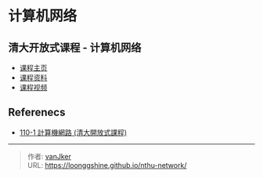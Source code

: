 # 计算机网络


## 清大开放式课程 - 计算机网络

- [课程主页](https://ocw.nthu.edu.tw/ocw/index.php?page=course&cid=291&)
- [课程资料](https://ocw.nthu.edu.tw/ocw/index.php?page=course_news_content&cid=291&id=1015)
- [课程视频](https://www.youtube.com/playlist?list=PLS0SUwlYe8cxktXNovos9xleroaWyb-z5)

## Referenecs

- [110-1 計算機網路 (清大開放式課程)](https://hackmd.io/@0xff07/network/https%3A%2F%2Fhackmd.io%2F%400xff07%2FByADDQ57Y)


---

> 作者: [vanJker](https://github.com/vanJker)  
> URL: https://loonggshine.github.io/nthu-network/  


